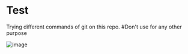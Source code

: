 # Test
Trying different commands of git on this repo. #Don't use for any other purpose


![image](https://github.com/user-attachments/assets/f2d6c75e-dbc4-46d0-9c8a-d4676c378f25)
